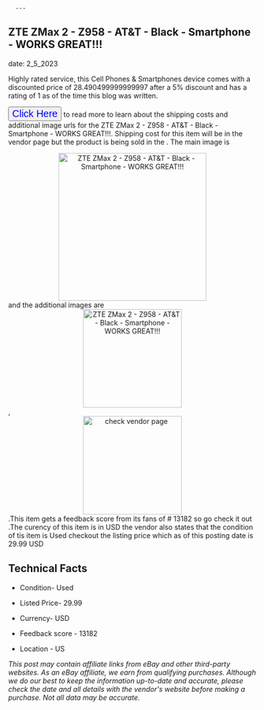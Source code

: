  
      ---
      

 ## ZTE ZMax 2 - Z958 - AT&T - Black - Smartphone - WORKS GREAT!!! 

 

      

date: 2_5_2023
     

    
      

Highly rated service, this Cell Phones & Smartphones device comes with a discounted price of 28.490499999999997 after a 5% discount and has a rating of  1 as of the time this blog was written.

 <button style="font-size:20px;color:blue" onclick="window.location.href = 'https://www.ebay.com/itm/334720631778?hash=item4deee783e2%3Ag%3Ab1UAAOSw9ndj1G0B&mkevt=1&mkcid=1&mkrid=711-53200-19255-0&campid=%253CePNCampaignId%253E&customid=%253CreferenceId%253E&toolid=10049'">Click Here</button>  to read more to learn about the shipping costs and additional image urls for the ZTE ZMax 2 - Z958 - AT&T - Black - Smartphone - WORKS GREAT!!!. Shipping cost for this item will be in the vendor page but the product is being sold in the . The main image is <div style="text-align:center;"><img onclick="window.location.href = 'https://www.ebay.com/itm/334720631778?hash=item4deee783e2%3Ag%3Ab1UAAOSw9ndj1G0B&mkevt=1&mkcid=1&mkrid=711-53200-19255-0&campid=%253CePNCampaignId%253E&customid=%253CreferenceId%253E&toolid=10049';" src="https://i.ebayimg.com/thumbs/images/g/b1UAAOSw9ndj1G0B/s-l225.jpg" alt="ZTE ZMax 2 - Z958 - AT&T - Black - Smartphone - WORKS GREAT!!!" style="width:300px; height:auto;object-fit:contain;" /></div> and the additional images are <div style="text-align:center;"><img onclick="window.location.href = 'https://www.ebay.com/itm/334720631778?hash=item4deee783e2%3Ag%3Ab1UAAOSw9ndj1G0B&mkevt=1&mkcid=1&mkrid=711-53200-19255-0&campid=%253CePNCampaignId%253E&customid=%253CreferenceId%253E&toolid=10049';" src="https://i.ebayimg.com/images/g/b1UAAOSw9ndj1G0B/s-l1600.jpg" alt="ZTE ZMax 2 - Z958 - AT&T - Black - Smartphone - WORKS GREAT!!!" style="width:200px; height:auto;object-fit:contain;" /></div>,<div style="text-align:center;"><img onclick="window.location.href = 'https://www.ebay.com/itm/334720631778?hash=item4deee783e2%3Ag%3Ab1UAAOSw9ndj1G0B&mkevt=1&mkcid=1&mkrid=711-53200-19255-0&campid=%253CePNCampaignId%253E&customid=%253CreferenceId%253E&toolid=10049';" src="https://origin-galleryplus.ebayimg.com/ws/web/334720631778_2_0_1/225x225.jpg,https://origin-galleryplus.ebayimg.com/ws/web/334720631778_3_0_1/225x225.jpg" alt="check vendor page" style="width:200px; height:auto;object-fit:contain;"/></div>.This item gets a feedback score from its fans of # 13182 so go check it out .The curency of this item is in USD the vendor also states that the condition of tis item is Used checkout the listing price which as of this posting date is  29.99 USD 


      
      

 ## Technical Facts 



      

 - Condition- Used 


      

 - Listed Price- 29.99 


      

 - Currency- USD 


      

 - Feedback score - 13182 


      

 - Location - US 



      

*_This post may contain affiliate links from eBay and other third-party websites. As an eBay affiliate, we earn from qualifying purchases. Although we do our best to keep the information up-to-date and accurate, please check the date and all details with the vendor's website before making a purchase. Not all data may be accurate._*



      
      